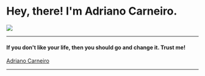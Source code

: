 # Hey, there! I'm Adriano Carneiro. <a href="https://www.linkedin.com/in/csadriano/"><img width="15" height="15" src="https://img-premium.flaticon.com/png/512/174/174857.png?token=exp=1622850123~hmac=69de152dcc3adaeb03cf92ac567a4d09"></a>
<img src="https://github-readme-stats.vercel.app/api?username=adrianolcarneiro&show_icons=true&title_color=4682B4&icon_color=DC143C&text_color=4682B4&bg_color=000000">

<hr>
<h4> If you don't like your life, then you should go and change it. Trust me!</h4>

<div class="badge-base LI-profile-badge" data-locale="pt_BR" data-size="large" data-theme="dark" data-type="HORIZONTAL" data-vanity="csadriano" data-version="v1"><a class="badge-base__link LI-simple-link" href="https://br.linkedin.com/in/csadriano?trk=profile-badge">Adriano Carneiro</a></div>
 
<hr>








  
